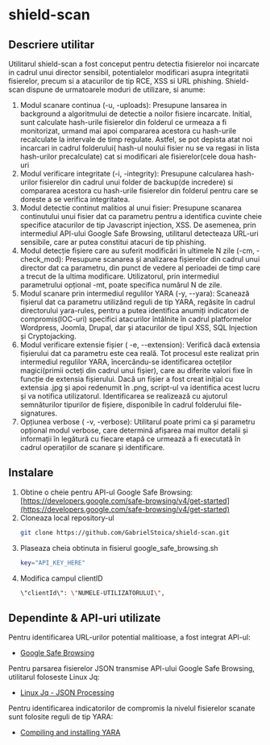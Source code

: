 # shield-scan

## Descriere utilitar
Utilitarul shield-scan a fost conceput pentru detectia fisierelor noi incarcate in cadrul unui director sensibil, potentialelor modificari asupra integritatii fisierelor, precum si a atacurilor de tip RCE, XSS si URL phishing. 
Shield-scan dispune de urmatoarele moduri de utilizare, si anume: 
<ol>
  <li>Modul scanare continua (-u, -uploads): Presupune lansarea in background a algoritmului de detectie a noilor fisiere incarcate. Initial, sunt calculate hash-urile fisierelor din folderul ce urmeaza a fi monitorizat, urmand mai apoi compararea acestora cu hash-urile recalculate la intervale de timp regulate. Astfel, se pot depista atat noi incarcari in cadrul folderului( hash-ul noului fisier nu se va regasi in lista hash-urilor precalculate) cat si modificari ale fisierelor(cele doua hash-uri    </li>
  <li>Modul verificare integritate (-i, -integrity): Presupune calcularea hash-urilor fisierelor din cadrul unui folder de backup(de incredere) si compararea acestora cu hash-urile fisierelor din folderul pentru care se doreste a se verifica integritatea.</li>
  <li>Modul detectie continut malitios al unui fisier: Presupune scanarea continutului unui fisier dat ca parametru pentru a identifica cuvinte cheie specifice atacurilor de tip Javascript injection, XSS. De asemenea, prin intermediul API-ului Google Safe Browsing, utilitarul detecteaza URL-uri sensibile, care ar putea constitui atacuri de tip phishing.</li>
  <li>Modul detecție fișiere care au suferit modificări în ultimele N zile (-cm, -check_mod):  Presupune scanarea și analizarea fișierelor din cadrul unui director dat ca parametru, din punct de vedere al perioadei de timp care a trecut de la ultima modificare. Utilizatorul, prin intermediul parametrului opțional -mt, poate specifica numărul N de zile.</li>
  <li>Modul scanare prin intermediul regulilor YARA (-y, --yara): Scanează fișierul dat ca parametru utilizând reguli de tip YARA, regăsite în cadrul directorului yara-rules, pentru a putea identifica anumiți indicatori de compromis(IOC-uri) specifici atacurilor întâlnite în cadrul platformelor Wordpress, Joomla, Drupal, dar și atacurilor de tipul XSS, SQL Injection și Cryptojacking.</li>
  <li>Modul verificare extensie fișier ( -e, --extension): Verifică dacă extensia fișierului dat ca parametru este cea reală. Tot procesul este realizat prin intermediul regulilor YARA, încercându-se identificarea octeților magici(primii octeți din cadrul unui fișier), care au diferite valori fixe în funcție de extensia fișierului. Dacă un fișier a fost creat inițial cu extensia .jpg și  apoi redenumit în .png, script-ul va identifica acest lucru și va notifica utilizatorul. Identificarea se realizează cu ajutorul semnăturilor tipurilor de fișiere, disponibile în cadrul folderului file-signatures.</li>
  <li>Opțiunea verbose ( -v, -verbose): Utilitarul poate primi ca și parametru opțional modul verbose, care determină afișarea mai multor detalii și informații în legătură cu fiecare etapă ce urmează a fi executată în cadrul operațiilor de scanare și identificare.</li>
</ol>

## Instalare

1. Obtine o cheie pentru API-ul Google Safe Browsing: [https://developers.google.com/safe-browsing/v4/get-started](https://developers.google.com/safe-browsing/v4/get-started)
2. Cloneaza local repository-ul
   ```sh
   git clone https://github.com/GabrielStoica/shield-scan.git
   ```
3. Plaseaza cheia obtinuta in fisierul google_safe_browsing.sh
   ```sh
   key="API_KEY_HERE"
   ```
4. Modifica campul clientID
   ```sh
   \"clientId\": \"NUMELE-UTILIZATORULUI\",
   ```
  
## Dependinte & API-uri utilizate

Pentru identificarea URL-urilor potential malitioase, a fost integrat API-ul:
- [Google Safe Browsing][2]

Pentru parsarea fisierelor JSON transmise API-ului Google Safe Browsing, utilitarul foloseste Linux Jq:
- [Linux Jq - JSON Processing][1]

Pentru identificarea indicatorilor de compromis la nivelul fisierelor scanate sunt folosite reguli de tip YARA:
- [Compiling and installing YARA][3]

[1]: https://stedolan.github.io/jq/
[2]: https://developers.google.com/safe-browsing/
[3]: https://yara.readthedocs.io/en/stable/gettingstarted.html
